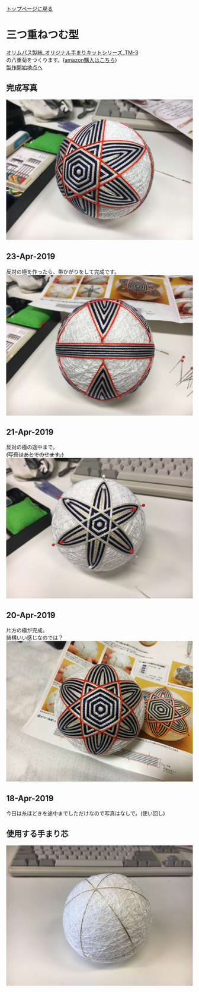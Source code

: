 [トップページに戻る](./../README.md#temari-craft)

# 三つ重ねつむ型
[オリムパス製絲_オリジナル手まりキットシリーズ_TM-3](https://www.olympus-thread.com/lineup/handicraftkit/threadball/threadballkit/4971451625035.html/)  
の八重菊をつくります。([amazon購入はこちら](https://www.amazon.co.jp/%E3%82%AA%E3%83%AA%E3%83%A0%E3%83%91%E3%82%B9%E8%A3%BD%E7%B5%B2-Olympus-Thred-TM-3-%E4%B8%89%E3%81%A4%E9%87%8D%E3%81%AD%E3%81%A4%E3%82%80%E5%9E%8B%E3%83%BB%E4%B8%80%E9%87%8D%E6%A1%9C/dp/B002KLNUAE))  
[製作開始地点へ](#%E4%BD%BF%E7%94%A8%E3%81%99%E3%82%8B%E6%89%8B%E3%81%BE%E3%82%8A%E8%8A%AF)  

## 完成写真  
![7th_after](https://github.com/Masaki-Okuyama/Temari-craft/blob/images/7th_after.jpg)

## 23-Apr-2019
反対の極を作ったら、帯かがりをして完成です。  
![20190423](https://github.com/Masaki-Okuyama/Temari-craft/blob/images/20190423.jpg)

## 21-Apr-2019
反対の極の途中まで。  
~~(写真はあとでのせます。)~~  
![20190421](https://github.com/Masaki-Okuyama/Temari-craft/blob/images/20190421.jpg)

## 20-Apr-2019
片方の極が完成。  
結構いい感じなのでは？  
![20190420](https://github.com/Masaki-Okuyama/Temari-craft/blob/images/20190420.jpg)

## 18-Apr-2019
今日は糸ほどきを途中までしただけなので写真はなしで。(使い回し)  

## 使用する手まり芯
![7th_before](https://github.com/Masaki-Okuyama/Temari-craft/blob/images/7th_before.jpg)

